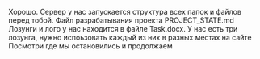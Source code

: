 Хорошо. Сервер у нас запускается структура всех папок и файлов перед тобой. Файл разрабатывания проекта PROJECT_STATE.md 
Лозунги и лого у нас находится в файле  Task.docx. У нас есть три лозунга, нужно испоьзовать каждый из них в разных местах на сайте
Посмотри где мы остановились и продолжаем
